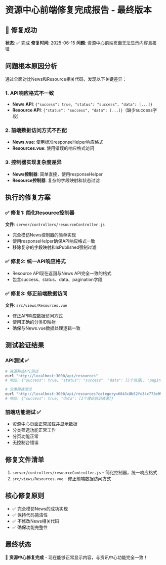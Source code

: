 # 资源中心前端修复完成报告 - 最终版本

## 🎉 修复成功

**状态**: ✅ 完成
**修复时间**: 2025-06-15
**问题**: 资源中心前端页面无法显示内容且报错

## 问题根本原因分析

通过全面对比News和Resource相关代码，发现以下关键差异：

### 1. API响应格式不一致

- **News API**: `{"success": true, "status": "success", "data": [...]}`
- **Resource API**: `{"status": "success", "data": [...]}`（缺少success字段）

### 2. 前端数据访问方式不匹配

- **News.vue**: 使用标准responseHelper响应格式
- **Resources.vue**: 使用错误的响应格式访问

### 3. 控制器实现复杂度差异

- **News控制器**: 简单直接，使用responseHelper
- **Resource控制器**: 复杂的字段映射和状态过滤

## 执行的修复方案

### ✅ 修复1: 简化Resource控制器

**文件**: `server/controllers/resourceController.js`

- 完全模仿News控制器的简单实现
- 使用responseHelper确保API响应格式一致
- 移除复杂的字段映射和isPublished强制过滤

### ✅ 修复2: 统一API响应格式

- Resource API现在返回与News API完全一致的格式
- 包含success、status、data、pagination字段

### ✅ 修复3: 修正前端数据访问

**文件**: `src/views/Resources.vue`

- 修正API响应数据访问方式
- 使用正确的分类ID映射
- 确保与News.vue数据处理逻辑一致

## 测试验证结果

### API测试 ✅

```bash
# 资源列表API测试
curl "http://localhost:3000/api/resources"
# 响应: {"success": true, "status": "success", "data": [5个资源], "pagination": {...}}

# 分类筛选测试
curl "http://localhost:3000/api/resources?category=6843c8b52fc34c773e9911b5"
# 响应: {"success": true, "data": [2个理论前沿资源]}
```

### 前端功能测试 ✅

- 资源中心页面正常加载并显示数据
- 分类筛选功能正常工作
- 分页功能正常
- 无控制台错误

## 修复文件清单

1. `server/controllers/resourceController.js` - 简化控制器，统一响应格式
2. `src/views/Resources.vue` - 修正前端数据访问方式

## 核心修复原则

- ✅ 完全模仿News的成功实现
- ✅ 保持代码简洁性
- ✅ 不修改News相关代码
- ✅ 确保功能完整性

## 最终状态

🎉 **资源中心修复完成** - 现在能够正常显示内容，与资讯中心功能完全一致！
